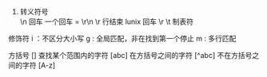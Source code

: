 1. 转义符号 \
\n 回车
一个回车 = \r\n
\r 行结束
lunix 回车 \r
\t 制表符

修饰符
i ：不区分大小写
g : 全局匹配，非在找到第一个停止
m : 多行匹配

方括号
[] 查找某个范围内的字符
[abc] 在方括号之间的字符
[^abc] 不在方括号之间的字符
[A-z] 
